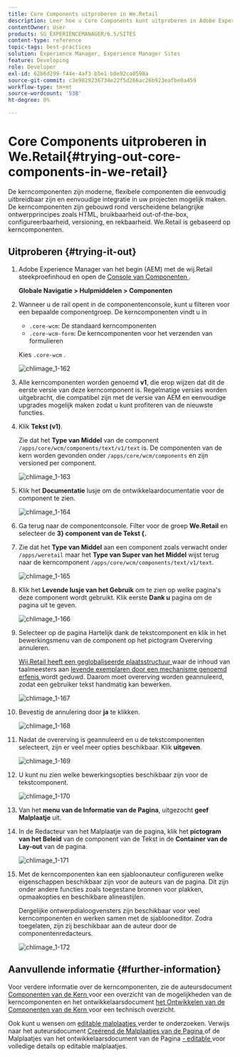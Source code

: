 ```yaml
---
title: Core Components uitproberen in We.Retail
description: Leer hoe u Core Components kunt uitproberen in Adobe Experience Manager met We.Retail.
contentOwner: User
products: SG_EXPERIENCEMANAGER/6.5/SITES
content-type: reference
topic-tags: best-practices
solution: Experience Manager, Experience Manager Sites
feature: Developing
role: Developer
exl-id: 62b6d299-f44e-4af3-b5e1-b0e92ca0598a
source-git-commit: c3e9029236734e22f5d266ac26b923eafbe0a459
workflow-type: tm+mt
source-wordcount: '538'
ht-degree: 0%

---
```


# Core Components uitproberen in We.Retail{#trying-out-core-components-in-we-retail}

De kerncomponenten zijn moderne, flexibele componenten die eenvoudig uitbreidbaar zijn en eenvoudige integratie in uw projecten mogelijk maken. De kerncomponenten zijn gebouwd rond verscheidene belangrijke ontwerpprincipes zoals HTML, bruikbaarheid out-of-the-box, configureerbaarheid, versioning, en rekbaarheid. We.Retail is gebaseerd op kerncomponenten.

## Uitproberen {#trying-it-out}

1. Adobe Experience Manager van het begin (AEM) met de wij.Retail steekproefinhoud en open de [ Console van Componenten ](/help/sites-authoring/default-components-console.md).

   **Globale Navigatie > Hulpmiddelen > Componenten**

1. Wanneer u de rail opent in de componentenconsole, kunt u filteren voor een bepaalde componentgroep. De kerncomponenten vindt u in

   * `.core-wcm`: De standaard kerncomponenten
   * `.core-wcm-form`: De kerncomponenten voor het verzenden van formulieren

   Kies `.core-wcm` .

   ![ chlimage_1-162 ](assets/chlimage_1-162.png)

1. Alle kerncomponenten worden genoemd **v1**, die erop wijzen dat dit de eerste versie van deze kerncomponent is. Regelmatige versies worden uitgebracht, die compatibel zijn met de versie van AEM en eenvoudige upgrades mogelijk maken zodat u kunt profiteren van de nieuwste functies.
1. Klik **Tekst (v1)**.

   Zie dat het **Type van Middel** van de component `/apps/core/wcm/components/text/v1/text` is. De componenten van de kern worden gevonden onder `/apps/core/wcm/components` en zijn versioned per component.

   ![ chlimage_1-163 ](assets/chlimage_1-163.png)

1. Klik het **Documentatie** lusje om de ontwikkelaardocumentatie voor de component te zien.

   ![ chlimage_1-164 ](assets/chlimage_1-164.png)

1. Ga terug naar de componentconsole. Filter voor de groep **We.Retail** en selecteer de **3&rbrace; component van de Tekst &lbrace;.**
1. Zie dat het **Type van Middel** aan een component zoals verwacht onder `/apps/weretail` maar het **Type van Super van het Middel** wijst terug naar de kerncomponent `/apps/core/wcm/components/text/v1/text`.

   ![ chlimage_1-165 ](assets/chlimage_1-165.png)

1. Klik het **Levende lusje van het Gebruik** om te zien op welke pagina&#39;s deze component wordt gebruikt. Klik eerste **Dank u** pagina om de pagina uit te geven.

   ![ chlimage_1-166 ](assets/chlimage_1-166.png)

1. Selecteer op de pagina Hartelijk dank de tekstcomponent en klik in het bewerkingsmenu van de component op het pictogram Overerving annuleren.

   [ Wij.Retail heeft een geglobaliseerde plaatsstructuur ](/help/sites-developing/we-retail-globalized-site-structure.md) waar de inhoud van taalmeesters aan [ levende exemplaren door een mechanisme genoemd erfenis ](/help/sites-administering/msm.md) wordt geduwd. Daarom moet overerving worden geannuleerd, zodat een gebruiker tekst handmatig kan bewerken.

   ![ chlimage_1-167 ](assets/chlimage_1-167.png)

1. Bevestig de annulering door **ja** te klikken.

   ![ chlimage_1-168 ](assets/chlimage_1-168.png)

1. Nadat de overerving is geannuleerd en u de tekstcomponenten selecteert, zijn er veel meer opties beschikbaar. Klik **uitgeven**.

   ![ chlimage_1-169 ](assets/chlimage_1-169.png)

1. U kunt nu zien welke bewerkingsopties beschikbaar zijn voor de tekstcomponent.

   ![ chlimage_1-170 ](assets/chlimage_1-170.png)

1. Van het **menu van de Informatie van de Pagina**, uitgezocht **geef Malplaatje** uit.
1. In de Redacteur van het Malplaatje van de pagina, klik het **pictogram van het Beleid** van de component van de Tekst in de **Container van de Lay-out** van de pagina.

   ![ chlimage_1-171 ](assets/chlimage_1-171.png)

1. Met de kerncomponenten kan een sjabloonauteur configureren welke eigenschappen beschikbaar zijn voor de auteurs van de pagina. Dit zijn onder andere functies zoals toegestane bronnen voor plakken, opmaakopties en beschikbare alineastijlen.

   Dergelijke ontwerpdialoogvensters zijn beschikbaar voor veel kerncomponenten en werken samen met de sjablooneditor. Zodra toegelaten, zijn zij beschikbaar aan de auteur door de componentenredacteurs.

   ![ chlimage_1-172 ](assets/chlimage_1-172.png)

## Aanvullende informatie {#further-information}

Voor verdere informatie over de kerncomponenten, zie de auteursdocument [ Componenten van de Kern ](https://experienceleague.adobe.com/docs/experience-manager-core-components/using/introduction.html) voor een overzicht van de mogelijkheden van de kerncomponenten en het ontwikkelaarsdocument [ het Ontwikkelen van de Componenten van de Kern ](https://experienceleague.adobe.com/docs/experience-manager-core-components/using/developing/overview.html) voor een technisch overzicht.

Ook kunt u wensen om [ editable malplaatjes ](/help/sites-developing/we-retail-editable-templates.md) verder te onderzoeken. Verwijs naar het auteursdocument [ Creërend de Malplaatjes van de Pagina ](/help/sites-authoring/templates.md) of de Malplaatjes van het ontwikkelaarsdocument van de Pagina [ - editable ](/help/sites-developing/page-templates-editable.md) voor volledige details op editable malplaatjes.
